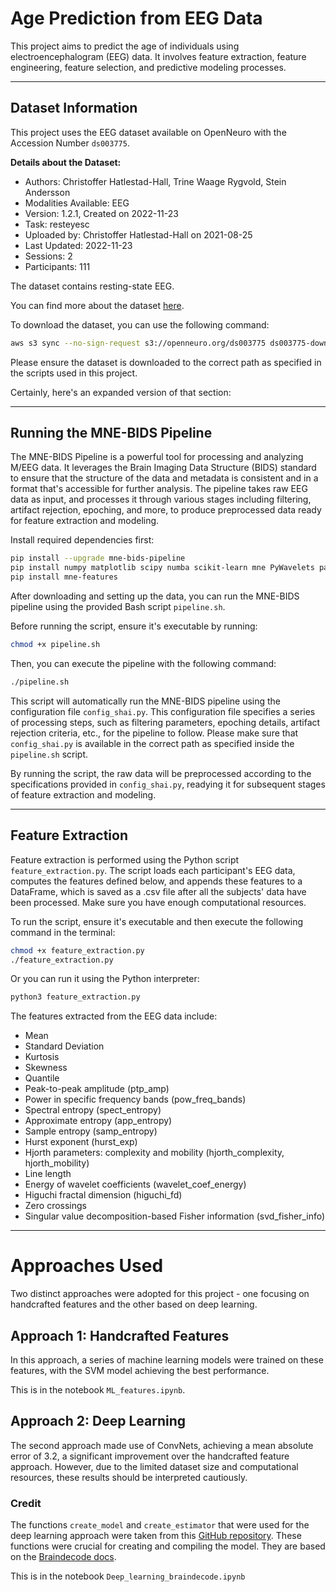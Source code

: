 # Age Prediction from EEG Data

This project aims to predict the age of individuals using electroencephalogram (EEG) data. It involves feature extraction, feature engineering, feature selection, and predictive modeling processes.

---

## Dataset Information

This project uses the EEG dataset available on OpenNeuro with the Accession Number `ds003775`. 

**Details about the Dataset:**

- Authors: Christoffer Hatlestad-Hall, Trine Waage Rygvold, Stein Andersson
- Modalities Available: EEG
- Version: 1.2.1, Created on 2022-11-23
- Task: resteyesc
- Uploaded by: Christoffer Hatlestad-Hall on 2021-08-25 
- Last Updated: 2022-11-23
- Sessions: 2
- Participants: 111

The dataset contains resting-state EEG.

You can find more about the dataset [here](https://openneuro.org/datasets/ds003775/versions/1.2.1).

To download the dataset, you can use the following command:

```bash
aws s3 sync --no-sign-request s3://openneuro.org/ds003775 ds003775-download/
```

Please ensure the dataset is downloaded to the correct path as specified in the scripts used in this project.

Certainly, here's an expanded version of that section:

---

## Running the MNE-BIDS Pipeline

The MNE-BIDS Pipeline is a powerful tool for processing and analyzing M/EEG data. It leverages the Brain Imaging Data Structure (BIDS) standard to ensure that the structure of the data and metadata is consistent and in a format that's accessible for further analysis. The pipeline takes raw EEG data as input, and processes it through various stages including filtering, artifact rejection, epoching, and more, to produce preprocessed data ready for feature extraction and modeling.

Install required dependencies first:

```bash
pip install --upgrade mne-bids-pipeline
pip install numpy matplotlib scipy numba scikit-learn mne PyWavelets pandas
pip install mne-features
```

After downloading and setting up the data, you can run the MNE-BIDS pipeline using the provided Bash script `pipeline.sh`.

Before running the script, ensure it's executable by running:

```bash
chmod +x pipeline.sh
```

Then, you can execute the pipeline with the following command:

```bash
./pipeline.sh
```

This script will automatically run the MNE-BIDS pipeline using the configuration file `config_shai.py`. This configuration file specifies a series of processing steps, such as filtering parameters, epoching details, artifact rejection criteria, etc., for the pipeline to follow. Please make sure that `config_shai.py` is available in the correct path as specified inside the `pipeline.sh` script.

By running the script, the raw data will be preprocessed according to the specifications provided in `config_shai.py`, readying it for subsequent stages of feature extraction and modeling.

---

## Feature Extraction

Feature extraction is performed using the Python script `feature_extraction.py`. The script loads each participant's EEG data, computes the features defined below, and appends these features to a DataFrame, which is saved as a .csv file after all the subjects' data have been processed. Make sure you have enough computational resources.

To run the script, ensure it's executable and then execute the following command in the terminal:

```bash
chmod +x feature_extraction.py
./feature_extraction.py
```
Or you can run it using the Python interpreter:

```bash
python3 feature_extraction.py
```

The features extracted from the EEG data include:

- Mean
- Standard Deviation
- Kurtosis
- Skewness
- Quantile
- Peak-to-peak amplitude (ptp_amp)
- Power in specific frequency bands (pow_freq_bands)
- Spectral entropy (spect_entropy)
- Approximate entropy (app_entropy)
- Sample entropy (samp_entropy)
- Hurst exponent (hurst_exp)
- Hjorth parameters: complexity and mobility (hjorth_complexity, hjorth_mobility)
- Line length
- Energy of wavelet coefficients (wavelet_coef_energy)
- Higuchi fractal dimension (higuchi_fd)
- Zero crossings
- Singular value decomposition-based Fisher information (svd_fisher_info)

---

# Approaches Used
Two distinct approaches were adopted for this project - one focusing on handcrafted features and the other based on deep learning.

## Approach 1: Handcrafted Features
In this approach, a series of machine learning models were trained on these features, with the SVM model achieving the best performance.

This is in the notebook `ML_features.ipynb`.

## Approach 2: Deep Learning
The second approach made use of ConvNets, achieving a mean absolute error of 3.2, a significant improvement over the handcrafted feature approach. However, due to the limited dataset size and computational resources, these results should be interpreted cautiously.

### Credit
The functions `create_model` and `create_estimator` that were used for the deep learning approach were taken from this [GitHub repository](https://github.com/meeg-ml-benchmarks/brain-age-benchmark-paper/blob/c57eba38c8b90dac9354f0f4f8148dbed7e56029/deep_learning_utils.py#L529). These functions were crucial for creating and compiling the model. They are based on the [Braindecode docs](https://braindecode.org/stable/auto_examples/plot_regression.html).

This is in the notebook `Deep_learning_braindecode.ipynb`
